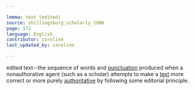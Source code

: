 ```yaml
---

lemma: text (edited)
source: shillingsburg_scholarly_1986
page: 171
language: English
contributor: caroline
last_updated_by: caroline

---
```


edited text--the sequence of words and [punctuation](punctuation.html) produced when a nonauthorative agent (such as a scholar) attempts to make a [text](text.html) more correct or more purely [authoritative](authoritative.html) by following some editorial principle.
